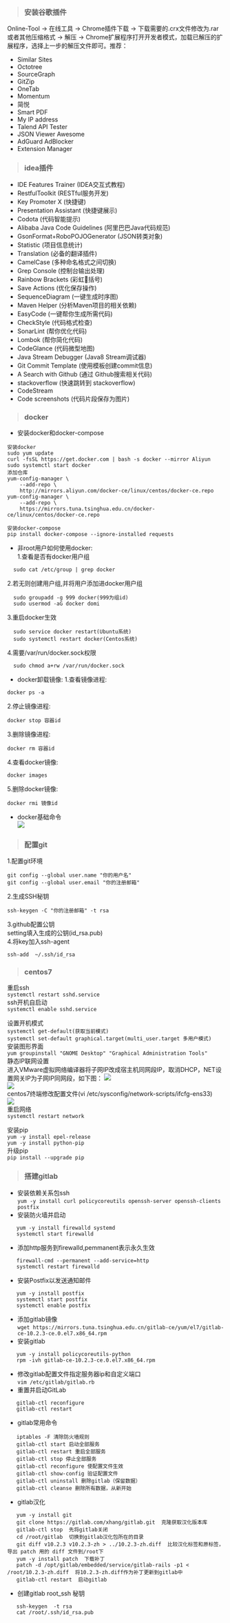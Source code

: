 > ### 安装谷歌插件

Online-Tool  ->  在线工具  ->  Chrome插件下载  ->  下载需要的.crx文件修改为.rar或者其他压缩格式  ->  解压  ->  Chrome扩展程序打开开发者模式，加载已解压的扩展程序，选择上一步的解压文件即可。推荐： 
- Similar Sites  
- Octotree  
- SourceGraph  
- GitZip 
- OneTab  
- Momentum  
- 简悦  
- Smart PDF  
- My IP address  
- Talend API Tester  
- JSON Viewer Awesome  
- AdGuard AdBlocker  
- Extension Manager  
> ### idea插件  
 
- IDE Features Trainer  (IDEA交互式教程)  
- RestfulToolkit  (RESTful服务开发)  
- Key Promoter X  (快捷键)  
- Presentation Assistant  (快捷键展示)  
- Codota  (代码智能提示)  
- Alibaba Java Code Guidelines  (阿里巴巴Java代码规范)  
- GsonFormat+RoboPOJOGenerator  (JSON转类对象)  
- Statistic  (项目信息统计)  
- Translation  (必备的翻译插件)  
- CamelCase  (多种命名格式之间切换)  
- Grep Console  (控制台输出处理)
- Rainbow Brackets  (彩虹🌈括号)
- Save Actions  (优化保存操作)
- SequenceDiagram  (一键生成时序图)
- Maven Helper  (分析Maven项目的相关依赖)
- EasyCode  (一键帮你生成所需代码)
- CheckStyle  (代码格式检查)
- SonarLint  (帮你优化代码)
- Lombok  (帮你简化代码)
- CodeGlance  (代码微型地图)
- Java Stream Debugger  (Java8 Stream调试器)
- Git Commit Template  (使用模板创建commit信息)  
- A Search with Github  (通过 Github搜索相关代码)  
- stackoverflow  (快速跳转到 stackoverflow)  
- CodeStream  
- Code screenshots  (代码片段保存为图片)  

>### docker

- 安装docker和docker-compose  
```
安装docker
sudo yum update
curl -fsSL https://get.docker.com | bash -s docker --mirror Aliyun
sudo systemctl start docker
添加仓库
yum-config-manager \
    --add-repo \
    http://mirrors.aliyun.com/docker-ce/linux/centos/docker-ce.repo
yum-config-manager \
    --add-repo \
    https://mirrors.tuna.tsinghua.edu.cn/docker-ce/linux/centos/docker-ce.repo  
```
```
安装docker-compose
pip install docker-compose --ignore-installed requests
```
- 非root用户如何使用docker:  
1.查看是否有docker用户组  
```
  sudo cat /etc/group | grep docker  
```
2.若无则创建用户组,并将用户添加进docker用户组  
```
  sudo groupadd -g 999 docker(999为组id)  
  sudo usermod -aG docker domi  
```
3.重启docker生效  
```
  sudo service docker restart(Ubuntu系统)
  sudo systemctl restart docker(Centos系统)  
```
4.需要/var/run/docker.sock权限  
```
  sudo chmod a+rw /var/run/docker.sock  
```
- docker卸载镜像:
1.查看镜像进程:  
```
docker ps -a  
```
2.停止镜像进程:  
```
docker stop 容器id  
```
3.删除镜像进程:  
```
docker rm 容器id  
```
4.查看docker镜像:  
```
docker images  
```
5.删除docker镜像: 
``` 
docker rmi 镜像id  
```
- docker基础命令  
![](source/docker命令.png)  

>### 配置git  

1.配置git环境  
```
git config --global user.name "你的用户名"  
git config --global user.email "你的注册邮箱"  
```
2.生成SSH秘钥  
```
ssh-keygen -C "你的注册邮箱" -t rsa  
```
3.github配置公钥  
setting填入生成的公钥(id_rsa.pub)  
4.将key加入ssh-agent  
```
ssh-add  ~/.ssh/id_rsa
```

>### centos7 

 重启ssh  
 `
 systemctl restart sshd.service
 `  
 ssh开机自启动  
 `
 systemctl enable sshd.service
 `  
 
 设置开机模式  
 `systemctl get-default(获取当前模式)`  
 `
 systemctl set-default graphical.target(multi_user.target 多用户模式)
 `  
 安装图形界面  
 `
 yum groupinstall "GNOME Desktop" "Graphical Administration Tools"
 `  
 静态IP联网设置  
 进入VMware虚拟网络编译器将子网IP改成宿主机同网段IP，取消DHCP，NET设置网关IP为子网IP同网段，如下图：
 ![](source/centos7联网配置.jpg)  
 ![](source/centos7联网配置2.jpg)  
 centos7终端修改配置文件(vi /etc/sysconfig/network-scripts/ifcfg-ens33)  
 ![](source/centos7联网配置3.jpg)  
 重启网络  
 `
 systemctl restart network
 `
 
 安装pip  
 `
 yum -y install epel-release
 `   
 `
 yum -y install python-pip
 `  
 升级pip     
 `
 pip install --upgrade pip
 `

>### 搭建gitlab

- 安装依赖关系包ssh  
 `
 yum -y install curl policycoreutils openssh-server openssh-clients postfix 
 `
- 安装防火墙并启动  
```
   yum -y install firewalld systemd
   systemctl start firewalld
```
- 添加http服务到firewalld,pemmanent表示永久生效  
```
   firewall-cmd --permanent --add-service=http
   systemctl restart firewalld
```
- 安装Postfix以发送通知邮件  
```
   yum -y install postfix 
   systemctl start postfix
   systemctl enable postfix
```
- 添加gitlab镜像  
`
wget https://mirrors.tuna.tsinghua.edu.cn/gitlab-ce/yum/el7/gitlab-ce-10.2.3-ce.0.el7.x86_64.rpm
`
- 安装gitlab  
```
   yum -y install policycoreutils-python  
   rpm -ivh gitlab-ce-10.2.3-ce.0.el7.x86_64.rpm
```
- 修改gitlab配置文件指定服务器ip和自定义端口  
`
vim /etc/gitlab/gitlab.rb
`
- 重置并启动GitLab  
```aidl
   gitlab-ctl reconfigure
   gitlab-ctl restart
```
- gitlab常用命令  
```aidl
   iptables -F 清除防火墙规则
   gitlab-ctl start 启动全部服务
   gitlab-ctl restart 重启全部服务   
   gitlab-ctl stop 停止全部服务   
   gitlab-ctl reconfigure 使配置文件生效   
   gitlab-ctl show-config 验证配置文件   
   gitlab-ctl uninstall 删除gitlab（保留数据）   
   gitlab-ctl cleanse 删除所有数据，从新开始
```
- gitlab汉化  
```aidl
   yum -y install git
   git clone https://gitlab.com/xhang/gitlab.git  克隆获取汉化版本库
   gitlab-ctl stop  先将gitlab关闭
   cd /root/gitlab  切换到gitlab汉化包所在的目录
   git diff v10.2.3 v10.2.3-zh > ../10.2.3-zh.diff  比较汉化标签和原标签，导出 patch 用的 diff 文件到/root下
   yum -y install patch  下载补丁
   patch -d /opt/gitlab/embedded/service/gitlab-rails -p1 < /root/10.2.3-zh.diff  将10.2.3-zh.diff作为补丁更新到gitlab中
   gitlab-ctl restart  启动gitlab
```
- 创建gitlab root_ssh 秘钥  
```aidl
   ssh-keygen  -t rsa
   cat /root/.ssh/id_rsa.pub
```

